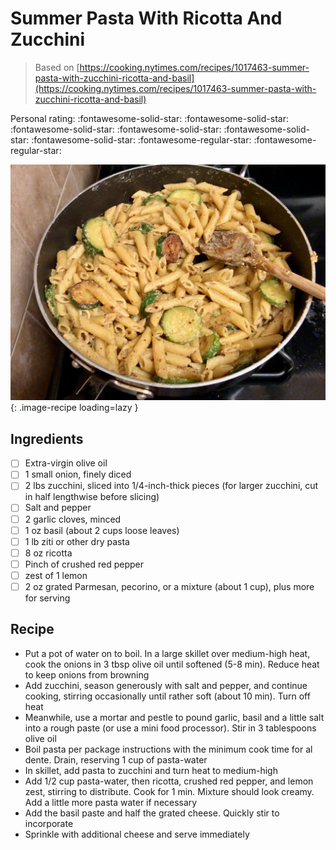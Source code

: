 <!-- Needs Manual Review -->

<!-- Do not modify sections with "AUTO-*". They are updated by make.py -->

# Summer Pasta With Ricotta And Zucchini

> Based on [https://cooking.nytimes.com/recipes/1017463-summer-pasta-with-zucchini-ricotta-and-basil](https://cooking.nytimes.com/recipes/1017463-summer-pasta-with-zucchini-ricotta-and-basil)

<!-- rating=3; (User can specify rating on scale of 1-5) -->
<!-- AUTO-UserRating -->
Personal rating: :fontawesome-solid-star: :fontawesome-solid-star: :fontawesome-solid-star: :fontawesome-solid-star: :fontawesome-solid-star: :fontawesome-solid-star: :fontawesome-regular-star: :fontawesome-regular-star:
<!-- /AUTO-UserRating -->

<!-- name_image=summer_pasta_with_ricotta_and_zucchini.jpeg; (User can specify image name) -->
<!-- AUTO-Image -->
![summer_pasta_with_ricotta_and_zucchini.jpeg](./summer_pasta_with_ricotta_and_zucchini.jpeg){: .image-recipe loading=lazy }
<!-- /AUTO-Image -->

## Ingredients

* [ ] Extra-virgin olive oil
* [ ] 1 small onion, finely diced
* [ ] 2 lbs zucchini, sliced into 1/4-inch-thick pieces (for larger zucchini, cut in half lengthwise before slicing)
* [ ] Salt and pepper
* [ ] 2 garlic cloves, minced
* [ ] 1 oz basil (about 2 cups loose leaves)
* [ ] 1 lb ziti or other dry pasta
* [ ] 8 oz ricotta
* [ ] Pinch of crushed red pepper
* [ ] zest of 1 lemon
* [ ] 2 oz grated Parmesan, pecorino, or a mixture (about 1 cup), plus more for serving

## Recipe

* Put a pot of water on to boil. In a large skillet over medium-high heat, cook the onions in 3 tbsp olive oil until softened (5-8 min). Reduce heat to keep onions from browning
* Add zucchini, season generously with salt and pepper, and continue cooking, stirring occasionally until rather soft (about 10 min). Turn off heat
* Meanwhile, use a mortar and pestle to pound garlic, basil and a little salt into a rough paste (or use a mini food processor). Stir in 3 tablespoons olive oil
* Boil pasta per package instructions with the minimum cook time for al dente. Drain, reserving 1 cup of pasta-water
* In skillet, add pasta to zucchini and turn heat to medium-high
* Add 1/2 cup pasta-water, then ricotta, crushed red pepper, and lemon zest, stirring to distribute. Cook for 1 min. Mixture should look creamy. Add a little more pasta water if necessary
* Add the basil paste and half the grated cheese. Quickly stir to incorporate
* Sprinkle with additional cheese and serve immediately
